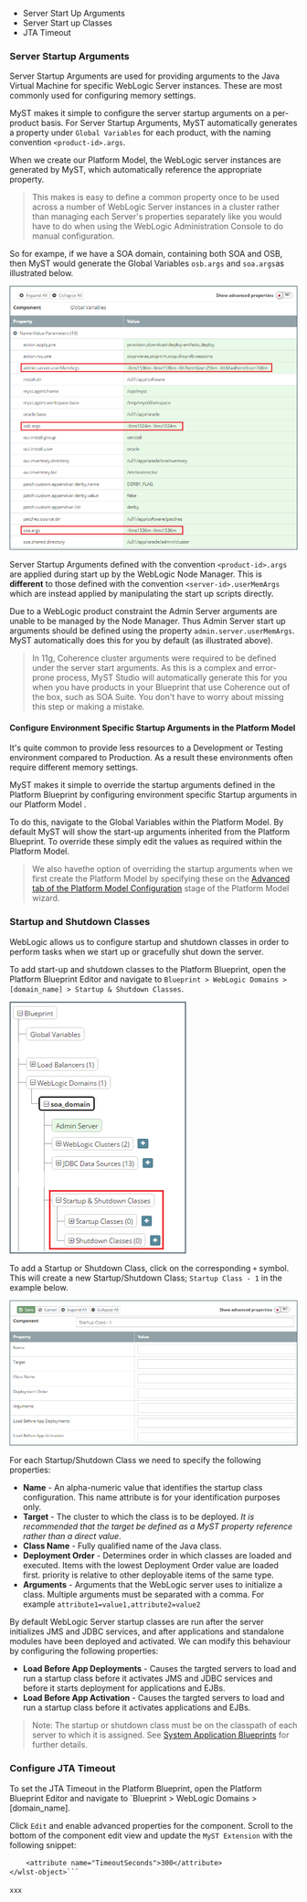 
* Server Start Up Arguments
* Server Start up Classes
* JTA Timeout

### Server Startup Arguments
Server Startup Arguments are used for providing arguments to the Java Virtual Machine for specific WebLogic Server instances. These are most commonly used for configuring memory settings. 

MyST makes it simple to configure the server startup arguments on a per-product basis. For Server Startup Arguments, MyST automatically generates a property under `Global Variables` for each product, with the naming convention `<product-id>.args`. 

When we create our Platform Model, the WebLogic server instances are generated by MyST, which automatically reference the appropriate property. 

> This makes is easy to define a common property once to be used across a number of WebLogic Server instances in a cluster rather than managing each Server's properties separately like you would have to do when using the WebLogic Administration Console to do manual configuration.

So for exampe, if we have a SOA domain, containing both SOA and OSB, then MyST would generate the Global Variables `osb.args` and `soa.args`as illustrated below.

![](img/setServerStartupArguments.PNG)

Server Startup Arguments defined with the convention `<product-id>.args` are applied during start up by the WebLogic Node Manager. This is **different** to those defined with the convention `<server-id>.userMemArgs` which are instead applied by manipulating the start up scripts directly. 

Due to a WebLogic product constraint the Admin Server arguments are unable to be managed by the Node Manager. Thus Admin Server start up arguments should be defined using the property `admin.server.userMemArgs`. MyST automatically does this for you by default (as illustrated above).

> In 11g, Coherence cluster arguments were required to be defined under the server start arguments. As this is a complex and error-prone process, MyST Studio will automatically generate this for you when you have products in your Blueprint that use Coherence out of the box, such as SOA Suite. You don't have to worry about missing this step or making a mistake.

#### Configure Environment Specific Startup Arguments in the Platform Model
It's quite common to provide less resources to a Development or Testing environment compared to Production. As a result these environments often require different memory settings.

MyST makes it simple to override the startup arguments defined in the Platform Blueprint by configuring environment specific Startup arguments in our Platform Model
. 

To do this, navigate to the Global Variables within the Platform Model. By default MyST will show the start-up arguments inherited from the Platform Blueprint. To override these simply edit the values as required within the Platform Model.

> We also havethe option of overriding the startup arguments when we first create the Platform Model by specifying these on the [Advanced tab of the Platform Model Configuration](/part3/3.2.createPlatformModel/3.2.1.createPlatformModelPreExisting.md#override) stage of the Platform Model wizard.

### Startup and Shutdown Classes
WebLogic allows us to configure startup and shutdown classes in order to perform tasks when we start up or gracefully shut down the server. 

To add start-up and shutdown classes to the Platform Blueprint, open the Platform Blueprint Editor and navigate to `Blueprint > WebLogic Domains > [domain_name] > Startup & Shutdown Classes`.

![](img/navigateStartupClasses.PNG)

To add a Startup or Shutdown Class, click on the corresponding `+` symbol. This will create a new Startup/Shutdown Class; `Startup Class - 1` in the example below.

![](img/newStartupClass.PNG)

For each Startup/Shutdown Class we need to specify the following properties:

* **Name** - An alpha-numeric value that identifies the startup class configuration. This name attribute is for your identification purposes only.
* **Target** - The cluster to which the class is to be deployed. *It is recommended that the target be defined as a MyST property reference rather than a direct value*.
* **Class Name** - Fully qualified name of the Java class.
* **Deployment Order** - Determines order in which classes are loaded and executed. Items with the lowest Deployment Order value are loaded first. priority is relative to other deployable items of the same type.
* **Arguments** - Arguments that the WebLogic server uses to initialize a class. Multiple arguments must be separated with a comma. For example `attribute1=value1,attribute2=value2`

By default WebLogic Server startup classes are run after the server initializes JMS and JDBC services, and after applications and standalone modules have been deployed and activated. We can modify this behaviour by configuring the following properties:

* **Load Before App Deployments** - Causes the targted servers to load and run a startup class before it activates JMS and JDBC services and before it starts deployment for applications and EJBs.
* **Load Before App Activation** - Causes the targted servers to load and run a startup class before it activates applications and EJBs.

> Note: The startup or shutdown class must be on the classpath of each server to which it is assigned. See [System Application Blueprints](tbc) for further details.

### Configure JTA Timeout
To set the JTA Timeout in the Platform Blueprint, open the Platform Blueprint Editor and navigate to `Blueprint > WebLogic Domains > [domain_name].

Click `Edit` and enable advanced properties for the component. Scroll to the bottom of the component edit view and update the `MyST Extension` with the following snippet:

```<wlst-object name="${[rxr.wls.Domain-1].name}" type="JTA">
    <attribute name="TimeoutSeconds">300</attribute>
</wlst-object>```

xxx
